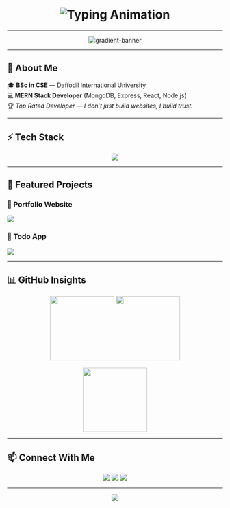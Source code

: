 <!-- Animated & Premium Style README -->

<h1 align="center">
  <img src="https://readme-typing-svg.herokuapp.com?font=Fira+Code&size=28&pause=2000&color=36BCF7&center=true&vCenter=true&width=700&lines=🚀+Top+Rated+Full-Stack+Developer;✨+Clean+Code+%7C+Modern+UI%2FUX;🌟+Transforming+Ideas+Into+Reality" alt="Typing Animation"/>
</h1>

---

<!-- Moving Gradient Banner -->
<p align="center">
  <img src="https://capsule-render.vercel.app/api?type=waving&color=0:36BCF7,100:8A2BE2&height=200&section=header&text=Welcome%20to%20My%20Profile!&fontSize=40&fontColor=ffffff&animation=fadeIn" alt="gradient-banner"/>
</p>

---

## 🏅 About Me  
🎓 **BSc in CSE** — Daffodil International University  
💻 **MERN Stack Developer** (MongoDB, Express, React, Node.js)  
🏆 *Top Rated Developer — I don’t just build websites, I build trust.*  

---

## ⚡ Tech Stack  

<p align="center">
  <img src="https://skillicons.dev/icons?i=html,css,js,react,nodejs,mongodb,git,github,vscode" />
</p>

---

## 🌟 Featured Projects  

### 🔹 Portfolio Website  
<img src="https://github-readme-stats.vercel.app/api/pin/?username=dev-abu-jahid&repo=portfolio&theme=radical&hide_border=true" />

### 🔹 Todo App  
<img src="https://github-readme-stats.vercel.app/api/pin/?username=dev-abu-jahid&repo=todo-app&theme=radical&hide_border=true" />

---

## 📊 GitHub Insights  

<p align="center">
  <img src="https://github-readme-stats.vercel.app/api?username=dev-abu-jahid&show_icons=true&theme=tokyonight&hide_border=true" height="150"/>
  <img src="https://github-readme-stats.vercel.app/api/top-langs/?username=dev-abu-jahid&layout=compact&theme=tokyonight&hide_border=true" height="150"/>
</p>

<p align="center">
  <img src="https://github-readme-streak-stats.herokuapp.com/?user=dev-abu-jahid&theme=tokyonight&hide_border=true" height="150"/>
</p>

---

## 📫 Connect With Me  

<p align="center">
  <a href="https://www.linkedin.com/in/your-linkedin/"><img src="https://img.shields.io/badge/LinkedIn-AbuJahid-blue?style=for-the-badge&logo=linkedin&logoColor=white"/></a>
  <a href="https://twitter.com/your-twitter/"><img src="https://img.shields.io/badge/Twitter-@AbuJahid-1DA1F2?style=for-the-badge&logo=twitter&logoColor=white"/></a>
  <a href="https://your-portfolio-link.com"><img src="https://img.shields.io/badge/Portfolio-Visit-brightgreen?style=for-the-badge&logo=google-chrome&logoColor=white"/></a>
</p>

---

<!-- Footer with Wave -->
<p align="center">
  <img src="https://capsule-render.vercel.app/api?type=waving&color=0:8A2BE2,100:36BCF7&height=120&section=footer"/>
</p>
